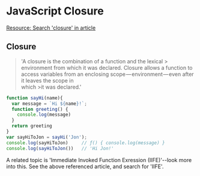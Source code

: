 # JavaScript Closure 

[Resource: Search 'closure' in article](https://medium.freecodecamp.org/the-definitive-javascript-handbook-for-a-developer-interview-44ffc6aeb54e)

## Closure 

> 'A closure is the combination of a function and the lexical > environment from which it was declared. Closure allows a 
> function to access variables from an enclosing 
> scope — environment — even after it leaves the scope in  
> which >it was declared.'

```JavaScript 
function sayHi(name){
  var message = `Hi ${name}!`;
  function greeting() {
    console.log(message)
  }
  return greeting
}
var sayHiToJon = sayHi('Jon');
console.log(sayHiToJon)     // ƒ() { console.log(message) }
console.log(sayHiToJon())   // 'Hi Jon!'
```

A related topic is 'Immediate Invoked Function Exression (IIFE)'--look more into this. See the above referenced article, and search for 'IIFE'.